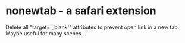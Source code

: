 nonewtab - a safari extension
========

Delete all "target='_blank'" attributes to prevent open link in a new tab. Maybe useful for many scenes.
